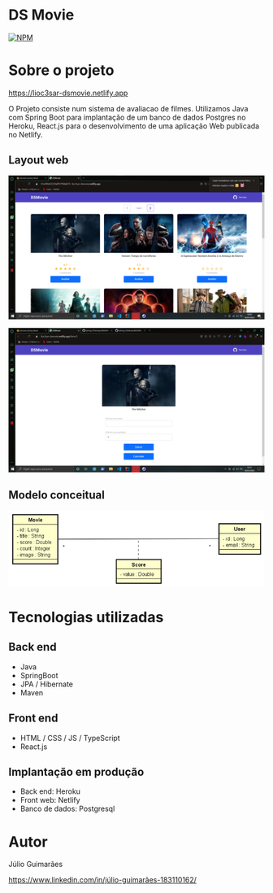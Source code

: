 # DS Movie

[![NPM](https://img.shields.io/npm/l/react)](https://github.com/lioc3sar/DSMovie/blob/main/LICENSE) 

# Sobre o projeto

https://lioc3sar-dsmovie.netlify.app

O Projeto consiste num sistema de avaliacao de filmes. Utilizamos Java com Spring Boot para implantação de um banco de dados Postgres no Heroku, React.js para o desenvolvimento de uma aplicação Web publicada no Netlify.

## Layout web
![Web 1](https://github.com/lioc3sar/DSMovie/blob/main/images/tela-inicial.png)

![Web 2](https://github.com/lioc3sar/DSMovie/blob/main/images/tela-avaliacao.png)

## Modelo conceitual
![Modelo Conceitual](https://github.com/lioc3sar/DSMovie/blob/main/images/modelo-conceitual.png)

# Tecnologias utilizadas
## Back end
- Java
- SpringBoot
- JPA / Hibernate
- Maven
## Front end
- HTML / CSS / JS / TypeScript
- React.js
## Implantação em produção
- Back end: Heroku
- Front web: Netlify
- Banco de dados: Postgresql


# Autor

Júlio Guimarães

https://www.linkedin.com/in/júlio-guimarães-183110162/


